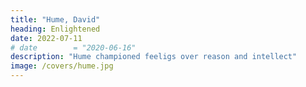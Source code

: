 ```yaml
---
title: "Hume, David"
heading: Enlightened
date: 2022-07-11
# date        = "2020-06-16"
description: "Hume championed feeligs over reason and intellect"
image: /covers/hume.jpg
---
```


